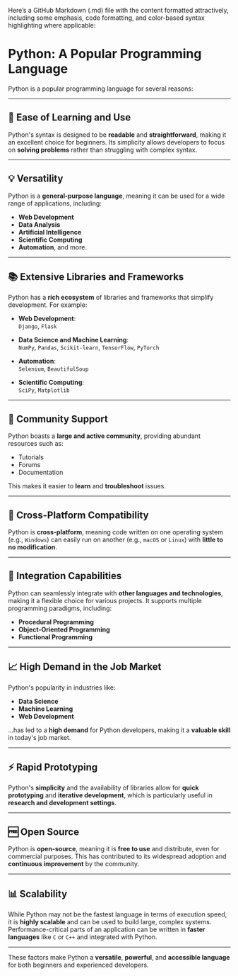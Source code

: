 Here’s a GitHub Markdown (.md) file with the content formatted attractively, including some emphasis, code formatting, and color-based syntax highlighting where applicable:


# **Python: A Popular Programming Language**

Python is a popular programming language for several reasons:

---

## **🌟 Ease of Learning and Use**
Python's syntax is designed to be **readable** and **straightforward**, making it an excellent choice for beginners. Its simplicity allows developers to focus on **solving problems** rather than struggling with complex syntax.

---

## **💡 Versatility**
Python is a **general-purpose language**, meaning it can be used for a wide range of applications, including:
- **Web Development**
- **Data Analysis**
- **Artificial Intelligence**
- **Scientific Computing**
- **Automation**, and more.

---

## **📚 Extensive Libraries and Frameworks**
Python has a **rich ecosystem** of libraries and frameworks that simplify development. For example:

- **Web Development**:  
  `Django`, `Flask`

- **Data Science and Machine Learning**:  
  `NumPy`, `Pandas`, `Scikit-learn`, `TensorFlow`, `PyTorch`

- **Automation**:  
  `Selenium`, `BeautifulSoup`

- **Scientific Computing**:  
  `SciPy`, `Matplotlib`

---

## **🤝 Community Support**
Python boasts a **large and active community**, providing abundant resources such as:
- Tutorials
- Forums
- Documentation

This makes it easier to **learn** and **troubleshoot** issues.

---

## **🔀 Cross-Platform Compatibility**
Python is **cross-platform**, meaning code written on one operating system (e.g., `Windows`) can easily run on another (e.g., `macOS` or `Linux`) with **little to no modification**.

---

## **🔗 Integration Capabilities**
Python can seamlessly integrate with **other languages and technologies**, making it a flexible choice for various projects. It supports multiple programming paradigms, including:
- **Procedural Programming**
- **Object-Oriented Programming**
- **Functional Programming**

---

## **📈 High Demand in the Job Market**
Python's popularity in industries like:
- **Data Science**
- **Machine Learning**
- **Web Development**

...has led to a **high demand** for Python developers, making it a **valuable skill** in today's job market.

---

## **⚡ Rapid Prototyping**
Python's **simplicity** and the availability of libraries allow for **quick prototyping** and **iterative development**, which is particularly useful in **research and development settings**.

---

## **🆓 Open Source**
Python is **open-source**, meaning it is **free to use** and distribute, even for commercial purposes. This has contributed to its widespread adoption and **continuous improvement** by the community.

---

## **📊 Scalability**
While Python may not be the fastest language in terms of execution speed, it is **highly scalable** and can be used to build large, complex systems. Performance-critical parts of an application can be written in **faster languages** like `C` or `C++` and integrated with Python.

---

These factors make Python a **versatile**, **powerful**, and **accessible language** for both beginners and experienced developers.
